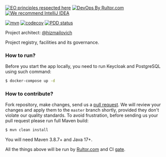 [![EO principles respected here](https://www.elegantobjects.org/badge.svg)](https://www.elegantobjects.org)
[![DevOps By Rultor.com](https://www.rultor.com/b/ac-californium/api)](https://www.rultor.com/p/ac-californium/api)
[![We recommend IntelliJ IDEA](https://www.elegantobjects.org/intellij-idea.svg)](https://www.jetbrains.com/idea/)

[![mvn](https://github.com/tracehubpm/pmo/actions/workflows/maven.yml/badge.svg)](https://github.com/tracehubpm/pmo/actions/workflows/maven.yml)
[![codecov](https://codecov.io/gh/tracehubpm/pmo/graph/badge.svg?token=QLRSWBDRBS)](https://codecov.io/gh/tracehubpm/pmo)
[![PDD status](http://www.0pdd.com/svg?name=tracehubpm/pmo)](http://www.0pdd.com/p?name=tracehubpm/pmo)

Project architect: [@hizmailovich](https://github.com/hizmailovich)

Project registry, facilities and its governance.

### How to run?

Before you start the app locally, you need to run Keycloak and PostgreSQL using such command:

```bash
$ docker-compose up -d
```

### How to contribute?

Fork repository, make changes, send us a [pull request](https://www.yegor256.com/2014/04/15/github-guidelines.html).
We will review your changes and apply them to the `master` branch shortly,
provided they don't violate our quality standards. To avoid frustration,
before sending us your pull request please run full Maven build:

```bash
$ mvn clean install
```

You will need Maven 3.8.7+ and Java 17+.

All the things above will be run by [Rultor.com](http://rultor.com/)
and CI [gate](https://github.com/tracehub/pmo/actions).
